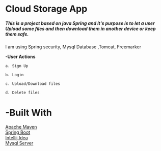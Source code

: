 <h1>Cloud Storage App</h1>

<h5> This is a project based on java Spring and it's purpose is to let a user Upload some files and then download them in another device or keep them safe. </h5>

<p> I am using Spring security, Mysql Database ,Tomcat, Freemarker </p>

 <strong>-User Actions </strong>

    a. Sign Up

    b. Login

    c. Upload/Download files
    
    d. Delete files
    

<h1>-Built With</h1>
      
   [Apache Maven](https://maven.apache.org/)  <br>
   [Spring Boot](https://spring.io/projects/spring-boot)  <br>
   [Intellij Idea](https://www.jetbrains.com/idea/)<br>
   [Mysql Server](https://dev.mysql.com/downloads/mysql/)
